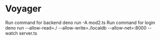 # Voyager 
Run command for backend 
deno run -A mod2.ts
Run command for login
deno run --allow-read=./ --allow-write=./localdb --allow-net=:8000 --watch server.ts
